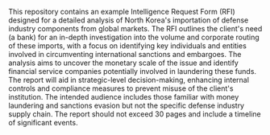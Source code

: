 This repository contains an example Intelligence Request Form (RFI) designed for a detailed analysis of North Korea's importation of defense industry components from global markets. The RFI outlines the client's need (a bank) for an in-depth investigation into the volume and corporate routing of these imports, with a focus on identifying key individuals and entities involved in circumventing international sanctions and embargoes. The analysis aims to uncover the monetary scale of the issue and identify financial service companies potentially involved in laundering these funds. The report will aid in strategic-level decision-making, enhancing internal controls and compliance measures to prevent misuse of the client's institution. The intended audience includes those familiar with money laundering and sanctions evasion but not the specific defense industry supply chain. The report should not exceed 30 pages and include a timeline of significant events.
